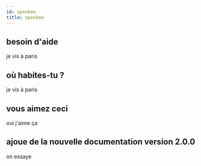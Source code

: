 ```yaml
---
id: openbee
title: openbee
---
```


## besoin d'aide

je vis à paris

## où habites-tu ?

je vis à paris

## vous aimez ceci

oui j'aime ça

## ajoue de la nouvelle documentation version 2.0.0

on essaye